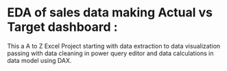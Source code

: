 # EDA of sales data making Actual vs Target dashboard :
This a A to Z Excel Project starting with data extraction to data visualization passing with data cleaning in power query editor and data calculations in data model using DAX.
